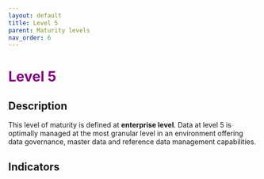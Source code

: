 ```yaml
---
layout: default
title: Level 5
parent: Maturity levels
nav_order: 6
---
```


# <span style="color:purple;font-weight:bold">Level 5</span>

## Description

This level of maturity is defined at **enterprise level**. Data at level 5 is optimally managed at the most granular level in an environment offering data governance, master data and reference data management capabilities.

## Indicators
